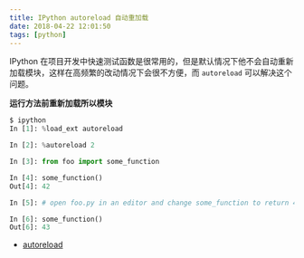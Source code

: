 ```yaml
---
title: IPython autoreload 自动重加载
date: 2018-04-22 12:01:50
tags: [python]
---
```


IPython 在项目开发中快速测试函数是很常用的，但是默认情况下他不会自动重新加载模块，这样在高频繁的改动情况下会很不方便，而 `autoreload` 可以解决这个问题。
<!-- more -->

**运行方法前重新加载所以模块**

```python
$ ipython
In [1]: %load_ext autoreload

In [2]: %autoreload 2

In [3]: from foo import some_function

In [4]: some_function()
Out[4]: 42

In [5]: # open foo.py in an editor and change some_function to return 43

In [6]: some_function()
Out[6]: 43
```

- [autoreload](https://ipython.org/ipython-doc/3/config/extensions/autoreload.html)
